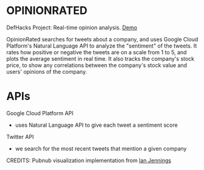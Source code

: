 # OPINIONRATED
DefHacks Project: Real-time opinion analysis.
[Demo](https://vimeo.com/336904399)

OpinionRated searches for tweets about a company, and uses Google Cloud Platform's Natural Language API to analyze the "sentiment" of the tweets. It rates how positive or negative the tweets are on a scale from 1 to 5, and plots the average sentiment in real time. It also tracks the company's stock price, to show any correlations between the company's stock value and users' opinions of the company.

# APIs
Google Cloud Platform API
- uses Natural Language API to give each tweet a sentiment score

Twitter API
- we search for the most recent tweets that mention a given company

CREDITS:
Pubnub visualization implementation from [Ian Jennings](https://github.com/ianjennings/pubnub-rickshaw)
